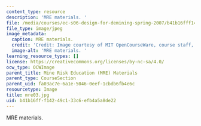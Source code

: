 ```yaml
---
content_type: resource
description: 'MRE materials. '
file: /media/courses/ec-s06-design-for-demining-spring-2007/b41b16fff14249c133c6efb4a5a8de22_mre03.jpg
file_type: image/jpeg
image_metadata:
  caption: MRE materials.
  credit: 'Credit: Image courtesy of MIT OpenCourseWare, course staff, and students.'
  image-alt: 'MRE materials. '
learning_resource_types: []
license: https://creativecommons.org/licenses/by-nc-sa/4.0/
ocw_type: OCWImage
parent_title: Mine Risk Education (MRE) Materials
parent_type: CourseSection
parent_uid: fa03ac7e-6a1e-5046-0eef-1cbdb6fb4e6c
resourcetype: Image
title: mre03.jpg
uid: b41b16ff-f142-49c1-33c6-efb4a5a8de22
---
```

MRE materials. 